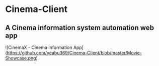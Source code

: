 # Cinema-Client

## A Cinema information system automation web app

![CinemaX - Cinema Information App] (https://github.com/yeabu369/Cinema-Client/blob/master/Movie-Showcase.png)


